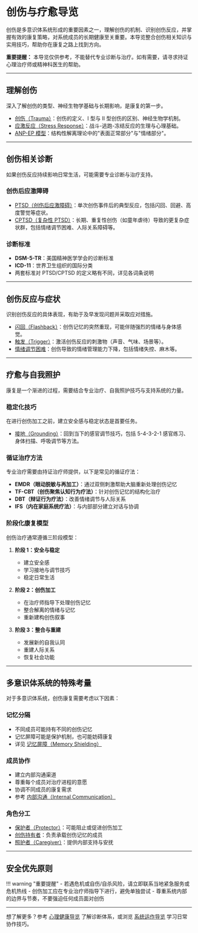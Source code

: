 # 创伤与疗愈导览

创伤是多意识体系统形成的重要因素之一，理解创伤的机制、识别创伤反应，并掌握有效的康复策略，对系统成员的长期健康至关重要。本导览整合创伤相关知识与实用技巧，帮助你在康复之路上找到方向。

**重要提醒：** 本导览仅供参考，不能替代专业诊断与治疗。如有需要，请寻求持证心理治疗师或精神科医生的帮助。

---

## 理解创伤

深入了解创伤的类型、神经生物学基础与长期影响，是康复的第一步。

- [创伤（Trauma）](entries/Trauma.md)：创伤的定义、I 型与 II 型创伤的区别、神经生物学机制。
- [应激反应（Stress Response）](entries/Stress-Response.md)：战斗-逃跑-冻结反应的生理与心理基础。
- [ANP-EP 模型](entries/Apparently-Normal-Part-Emotional-Part-Model.md)：结构性解离理论中的"表面正常部分"与"情绪部分"。

---

## 创伤相关诊断

如果创伤反应持续影响日常生活，可能需要专业诊断与治疗支持。

### 创伤后应激障碍

- [PTSD（创伤后应激障碍）](entries/PTSD.md)：单次创伤事件后的典型反应，包括闪回、回避、高度警觉等症状。
- [CPTSD（复杂性 PTSD）](entries/CPTSD.md)：长期、重复性创伤（如童年虐待）导致的更复杂症状群，包括情绪调节困难、人际关系障碍等。

### 诊断标准

- **DSM-5-TR**：美国精神医学学会的诊断标准
- **ICD-11**：世界卫生组织的国际分类
- 两套标准对 PTSD/CPTSD 的定义略有不同，详见各词条说明

---

## 创伤反应与症状

识别创伤反应的具体表现，有助于及早发现问题并采取应对措施。

- [闪回（Flashback）](entries/Flashback.md)：创伤记忆的突然重现，可能伴随强烈的情绪与身体感觉。
- [触发（Trigger）](entries/Trigger.md)：激活创伤反应的刺激物（声音、气味、场景等）。
- [情绪调节困难](entries/Emotion-Regulation.md)：创伤导致的情绪管理能力下降，包括情绪失控、麻木等。

---

## 疗愈与自我照护

康复是一个渐进的过程，需要结合专业治疗、自我照护技巧与支持系统的力量。

### 稳定化技巧

在进行创伤加工之前，建立安全感与稳定状态是首要任务。

- [接地（Grounding）](entries/Grounding.md)：回到当下的感官调节技巧，包括 5-4-3-2-1 感官练习、身体扫描、呼吸调节等方法。

### 循证治疗方法

专业治疗需要由持证治疗师提供，以下是常见的循证疗法：

- **EMDR（眼动脱敏与再加工）**：通过双侧刺激帮助大脑重新处理创伤记忆
- **TF-CBT（创伤聚焦认知行为疗法）**：针对创伤记忆的结构化治疗
- **DBT（辩证行为疗法）**：改善情绪调节与人际关系
- **IFS（内在家庭系统疗法）**：与内部部分建立对话与协调

### 阶段化康复模型

创伤治疗通常遵循三阶段模型：

1. **阶段 1：安全与稳定**
   - 建立安全感
   - 学习接地与调节技巧
   - 稳定日常生活

2. **阶段 2：创伤加工**
   - 在治疗师指导下处理创伤记忆
   - 整合解离的情绪与记忆
   - 重新建构创伤叙事

3. **阶段 3：整合与重建**
   - 发展新的自我认同
   - 重建人际关系
   - 恢复社会功能

---

## 多意识体系统的特殊考量

对于多意识体系统，创伤康复需要考虑以下因素：

### 记忆分隔

- 不同成员可能持有不同的创伤记忆
- 记忆屏障可能是保护机制，也可能妨碍康复
- 详见 [记忆屏障（Memory Shielding）](entries/Memory-Shielding.md)

### 成员协作

- 建立内部沟通渠道
- 尊重每个成员对治疗进程的意愿
- 协调不同成员的康复需求
- 参考 [内部沟通（Internal Communication）](entries/Internal-Communication.md)

### 角色分工

- [保护者（Protector）](entries/Protector.md)：可能阻止或促进创伤加工
- [创伤持有者](entries/Memory-Holder.md)：负责承载创伤记忆的成员
- [照护者（Caregiver）](entries/Caregiver.md)：提供内部支持与安抚

---

## 安全优先原则

!!! warning "重要提醒"
    - 若遇危机或自伤/自杀风险，请立即联系当地紧急服务或危机热线
    - 创伤加工应在专业治疗师指导下进行，避免单独尝试
    - 尊重系统内部的边界与节奏，不要强迫任何成员面对创伤

---

想了解更多？参考 [心理健康导览](entries/Mental-Health-Guide.md) 了解诊断体系，或浏览 [系统运作导览](System-Operations.md) 学习日常协作技巧。
